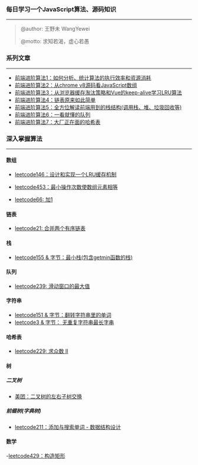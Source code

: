 <!--
 * @Autor: YeWei Wang
 * @Date: 2021-01-07 11:04:31
 * @WeChat: wj826036
 * @Motto: 求知若渴，虚心若愚
 * @Description: 
 * @LastEditTime: 2021-10-23 12:45:05
 * @Version: 1.0
 * @FilePath: \JavaScript_Algorithms\README.md
-->
### 每日学习一个JavaScript算法、源码知识

------

> @author: 王野未 WangYewei
>
> @motto: 求知若渴，虚心若愚

### 系列文章

------

- [前端进阶算法1：如何分析、统计算法的执行效率和资源消耗](https://github.com/WangYeWei/JavaScript_Algorithms/issues/2)
- [前端进阶算法2：从chrome v8源码看JavaScript数组](https://github.com/WangYeWei/JavaScript_Algorithms/issues/3)
- [前端进阶算法3：从浏览器缓存淘汰策略和Vue的keep-alive学习LRU算法](https://github.com/WangYeWei/JavaScript_Algorithms/issues/4)
- [前端进阶算法4：链表原来如此简单](https://github.com/WangYeWei/JavaScript_Algorithms/issues/6)
- [前端进阶算法5：全方位解读前端用到的栈结构(调用栈、堆、垃圾回收等)](https://github.com/WangYeWei/JavaScript_Algorithms/issues/8)
- [前端进阶算法6：一看就懂的队列](https://github.com/WangYeWei/JavaScript_Algorithms/issues/10)
- [前端进阶算法7：大厂正在面的哈希表](https://github.com/WangYeWei/JavaScript_Algorithms/issues/14)

### 深入掌握算法

---

#### 数组

- [leetcode146：设计和实现一个LRU缓存机制](https://github.com/WangYeWei/JavaScript_Algorithms/issues/5)

- [leetcode453：最小操作次数使数组元素相等](https://github.com/WangYeWei/JavaScript_Algorithms/issues/16)

- [leetcode66: 加1](https://github.com/WangYeWei/JavaScript_Algorithms/issues/17)

#### 链表

- [leetcode21: 合并两个有序链表](https://github.com/WangYeWei/JavaScript_Algorithms/issues/7)

#### 栈

- [leetcode155 & 字节：最小栈(包含getmin函数的栈)](https://github.com/WangYeWei/JavaScript_Algorithms/issues/9)

#### 队列

- [leetcode239: 滑动窗口的最大值](https://github.com/WangYeWei/JavaScript_Algorithms/issues/13)

#### 字符串

- [leetcode151 & 字节：翻转字符串里的单词](https://github.com/WangYeWei/JavaScript_Algorithms/issues/12)
- [leetcode3 & 字节： 无重复字符串最长字串](https://github.com/WangYeWei/JavaScript_Algorithms/issues/11)

#### 哈希表

- [leetcode229: 求众数 II](https://github.com/WangYeWei/JavaScript_Algorithms/issues/18)

#### 树

##### 二叉树

- [美团：二叉树的左右子树交换](https://github.com/WangYeWei/JavaScript_Algorithms/issues/1)

##### 前缀树(字典树)

- [leetcode211：添加与搜索单词 - 数据结构设计](https://github.com/WangYeWei/JavaScript_Algorithms/issues/15)


#### 数学

-[leetcode429：构造矩形](https://github.com/WangYeWei/JavaScript_Algorithms/issues/19)
